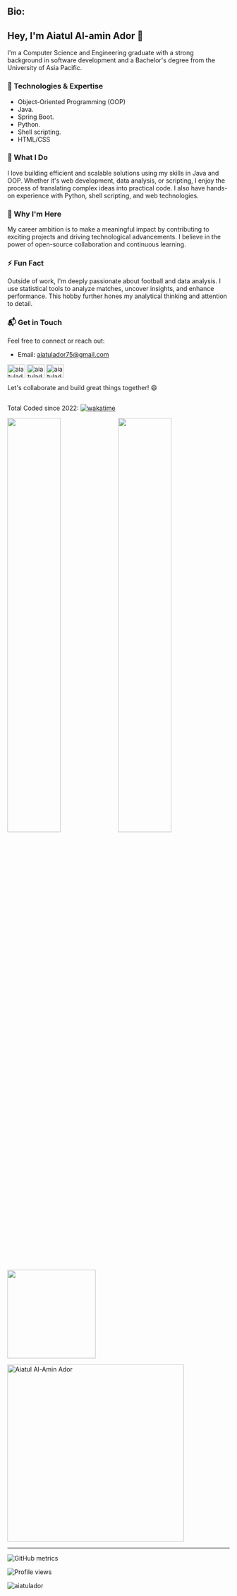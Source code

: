 ## Bio:
## Hey, I'm **Aiatul Al-amin Ador** 👋

I'm a Computer Science and Engineering graduate with a strong background in software development and a Bachelor's degree from the University of Asia Pacific.

### 🔧 Technologies & Expertise
- Object-Oriented Programming (OOP)
- Java.
- Spring Boot.
- Python.
- Shell scripting.
- HTML/CSS
  

### 🚀 What I Do
I love building efficient and scalable solutions using my skills in Java and OOP. Whether it's web development, data analysis, or scripting, I enjoy the process of translating complex ideas into practical code. I also have hands-on experience with Python, shell scripting, and web technologies.

### 🌟 Why I'm Here
My career ambition is to make a meaningful impact by contributing to exciting projects and driving technological advancements. I believe in the power of open-source collaboration and continuous learning.

### ⚡ Fun Fact
Outside of work, I'm deeply passionate about football and data analysis. I use statistical tools to analyze matches, uncover insights, and enhance performance. This hobby further hones my analytical thinking and attention to detail.

### 📬 Get in Touch
Feel free to connect or reach out:
- Email: [aiatulador75@gmail.com](mailto:aiatulador75@gmail.com)
<p align="left">
<a href="https://twitter.com/aiatulador22" target="blank"><img align="center" src="https://raw.githubusercontent.com/rahuldkjain/github-profile-readme-generator/master/src/images/icons/Social/twitter.svg" alt="aiatulador" height="30" width="40" /></a>
<a href="https://fb.com/aiatulador" target="blank"><img align="center" src="https://raw.githubusercontent.com/rahuldkjain/github-profile-readme-generator/master/src/images/icons/Social/facebook.svg" alt="aiatulador" height="30" width="40" /></a>
<a href="https://instagram.com/aiatuladort" target="blank"><img align="center" src="https://raw.githubusercontent.com/rahuldkjain/github-profile-readme-generator/master/src/images/icons/Social/instagram.svg" alt="aiatulador" height="30" width="40" /></a>

</p>

Let's collaborate and build great things together! 😄

##
Total Coded since 2022: [![wakatime](https://wakatime.com/badge/user/a1cdcc24-5135-45fb-bcbb-dca1f8b595fa.svg)](https://wakatime.com/@a1cdcc24-5135-45fb-bcbb-dca1f8b595fa)

<p float="left">
    <img src="https://wakatime.com/share/@a1cdcc24-5135-45fb-bcbb-dca1f8b595fa/c7db0b02-165a-4b1b-98ad-6d46cc362c21.svg" width="49%" />
    <img src="https://wakatime.com/share/@a1cdcc24-5135-45fb-bcbb-dca1f8b595fa/18156a6c-9f48-402e-afa5-3555d0472534.svg" width="49%" />
</p>
	
  <p align= "left" > <img height= "200em" src="https://github-readme-stats-eight-theta.vercel.app/api/top-langs/?username=aiatulador&layout=compact&langs_count=8&theme=dracula"/>
</a>
</p>

<p align="left"><img src="https://github-readme-streak-stats.herokuapp.com/?user=aiatulador&theme=dracula" alt="Aiatul Al-Amin Ador" width="400" /></p>

<hr>


![GitHub metrics](https://metrics.lecoq.io/aiatulador)

![Profile views](https://gpvc.arturio.dev/aiatulador)
<p align="left"> <img src="https://komarev.com/ghpvc/?username=aiatulador&label=Profile%20views&color=0e75b6&style=flat" alt="aiatulador" /> </p>
	
	

	
	
	
 






	
	
